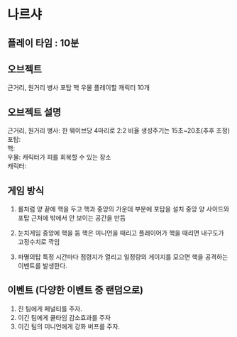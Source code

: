 # 나르샤

## 플레이 타임 : 10분

## 오브젝트
근거리, 원거리 병사
포탑
핵
우물
플레이할 캐릭터 10개

## 오브젝트 설명
근거리, 원거리 병사: 한 웨이브당 4마리로 2:2 비율 생성주기는 15초~20초(추후 조정)  
포탑:   
핵:  
우물: 캐릭터가 피를 회복할 수 있는 장소  
캐릭터:
## 게임 방식
1. 롤처럼
양 끝에 핵을 두고 핵과 중앙의 가운데 부분에 포탑을 설치
중앙 양 사이드와 포탑 근처에 밖에서 안 보이는 공간을 만듬

2. 눈치게임
중앙에 핵을 둠
핵은 미니언을 때리고 플레이어가 핵을 때리면 내구도가 고정수치로 깍임

3. 파멸의탑
특정 시간마다 점령지가 열리고 일정량의 게이지를 모으면 핵을 공격하는 이벤트를 발생한다.

## 이벤트 (다양한 이벤트 중 랜덤으로)
1. 진 팀에게 페널티를 주자.
2. 이긴 팀에게 쿨타임 감소효과를 주자
3. 이긴 팀의 미니언에게 강화 버프를 주자.

